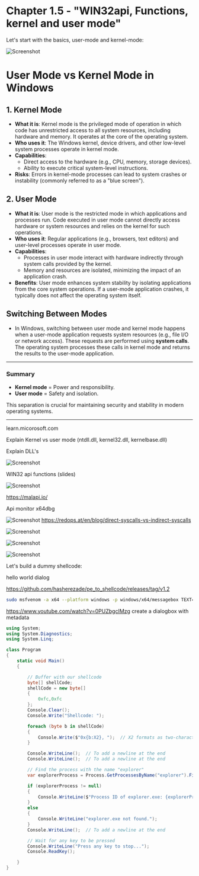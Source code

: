 # Chapter 1.5 - "WIN32api, Functions, kernel and user mode"



Let's start with the basics, user-mode and kernel-mode:

![Screenshot](./images/userandkernelmode.jpg)

# User Mode vs Kernel Mode in Windows

## **1. Kernel Mode**
- **What it is**: Kernel mode is the privileged mode of operation in which code has unrestricted access to all system resources, including hardware and memory. It operates at the core of the operating system.
- **Who uses it**: The Windows kernel, device drivers, and other low-level system processes operate in kernel mode.
- **Capabilities**:
  - Direct access to the hardware (e.g., CPU, memory, storage devices).
  - Ability to execute critical system-level instructions.
- **Risks**: Errors in kernel-mode processes can lead to system crashes or instability (commonly referred to as a "blue screen").

## **2. User Mode**
- **What it is**: User mode is the restricted mode in which applications and processes run. Code executed in user mode cannot directly access hardware or system resources and relies on the kernel for such operations.
- **Who uses it**: Regular applications (e.g., browsers, text editors) and user-level processes operate in user mode.
- **Capabilities**:
  - Processes in user mode interact with hardware indirectly through system calls provided by the kernel.
  - Memory and resources are isolated, minimizing the impact of an application crash.
- **Benefits**: User mode enhances system stability by isolating applications from the core system operations. If a user-mode application crashes, it typically does not affect the operating system itself.

## **Switching Between Modes**
- In Windows, switching between user mode and kernel mode happens when a user-mode application requests system resources (e.g., file I/O or network access). These requests are performed using **system calls**. The operating system processes these calls in kernel mode and returns the results to the user-mode application.

---

### **Summary**
- **Kernel mode** = Power and responsibility.
- **User mode** = Safety and isolation.

This separation is crucial for maintaining security and stability in modern operating systems.

----


learn.micorosoft.com

Explain Kernel vs user mode (ntdll.dll, kernel32.dll, kernelbase.dll)

Explain DLL's


![Screenshot](./images/function_flow.jpg)

WIN32 api functions (slides)

![Screenshot](./images/function_userkernel.jpg)

https://malapi.io/

Api monitor
x64dbg

![Screenshot](./images/functions_flow.jpg)
<https://redops.at/en/blog/direct-syscalls-vs-indirect-syscalls>


![Screenshot](./images/functions_virtualalloc.jpg)

![Screenshot](./images/functions_createthread.jpg)

![Screenshot](./images/functions_waitforsingleobject.jpg)


Let's build a dummy shellcode:

hello world dialog

<https://github.com/hasherezade/pe_to_shellcode/releases/tag/v1.2>

```bash
sudo msfvenom -a x64 --platform windows -p windows/x64/messagebox TEXT="Successful Execution :)" TITLE="CrimsonCORE"  -f exe -o msg.exe
```

https://www.youtube.com/watch?v=0PUZbgcIMzg
create a dialogbox with metadata






```csharp
using System;
using System.Diagnostics;
using System.Linq;

class Program
{
    static void Main()
    {

        // Buffer with our shellcode
        byte[] shellCode;
        shellCode = new byte[] 
        { 
            0xfc,0xfc 
        };
        Console.Clear();
        Console.Write("Shellcode: ");

        foreach (byte b in shellCode)
        {
            Console.Write($"0x{b:X2}, ");  // X2 formats as two-character uppercase hex
        }

        Console.WriteLine();  // To add a newline at the end
        Console.WriteLine();  // To add a newline at the end

        // Find the process with the name "explorer"
        var explorerProcess = Process.GetProcessesByName("explorer").FirstOrDefault();

        if (explorerProcess != null)
        {
            Console.WriteLine($"Process ID of explorer.exe: {explorerProcess.Id}");
        }
        else
        {
            Console.WriteLine("explorer.exe not found.");
        }
        Console.WriteLine();  // To add a newline at the end

        // Wait for any key to be pressed
        Console.WriteLine("Press any key to stop...");
        Console.ReadKey();

    }
}
```